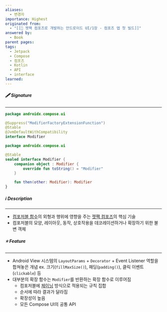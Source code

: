```yaml
---
aliases:
  - 변경자
importance: Highest
originated from:
  - "[[📘 젯팩 컴포즈로 개발하는 안드로이드 UI/1장 - 컴포즈 앱 첫 빌드]]"
answered by:
  - Book
parent pages: 
tags:
  - Jetpack
  - Compose
  - 컴포즈
  - Kotlin
  - API
  - interface
learned:
---
```

##### 🖋️ Signature
---
```Kotlin
package androidx.compose.ui

@Suppress("ModifierFactoryExtensionFunction")
@Stable
@JvmDefaultWithCompatibility
interface Modifier
```

```Kotlin
package androidx.compose.ui

@Stable
sealed interface Modifier {
    companion object : Modifier {
        override fun toString() = "Modifier"
    }

    fun then(other: Modifier): Modifier
}
```

##### ℹ️ Description
---
- [컴포저블 함수](컴포저블%20함수.md)의 외형과 행위에 영향을 주는 [젯팩 컴포즈](젯팩%20컴포즈.md)의 핵심 기술
- 컴포저블의 모양, 레이아웃, 동작, 상호작용을 데코레이션하거나 확장하기 위한 불변 객체

##### ⭐️ Feature
---
- Android View 시스템의 `LayoutParams` + `Decorator` + Event Listener 역할을 합쳐놓은 개념
  ex. 크기(`fillMaxSize()`), 패딩(`padding()`), 클릭 이벤트(`clickable`) 등
- 대부분의 확장 함수는 `Modifier`를 반환하는 확장 함수로 이루어짐
	- 컴포저블에 [체이닝](체이닝.md) 방식으로 적용되는 규칙 집합
	- 순서에 따라 결과가 달라짐
	- 확장성이 높음
	- 모든 Compose UI의 공통 API

